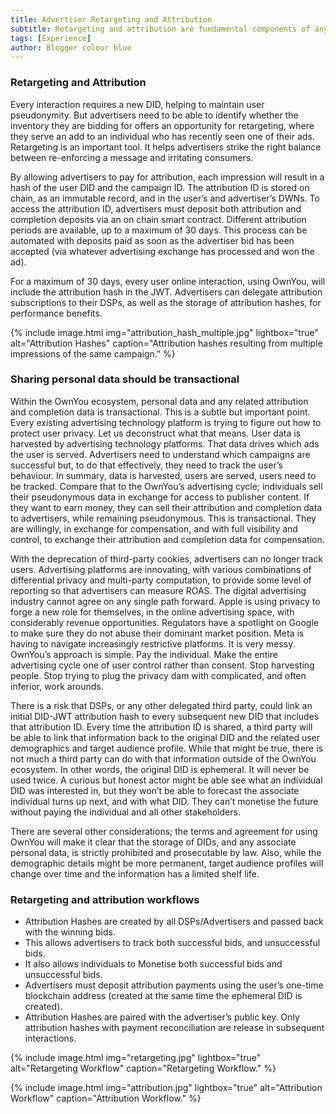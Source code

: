 ```yaml
---
title: Advertiser Retargeting and Attribution
subtitle: Retargeting and attribution are fundamental components of any advertiser campaign life-cycle. Advertisers know when and how to retarget individuals with the same campaign, balancing exposure with exhaustion. Advertisers must be able to measure whether, and how, advertising campaigns have resulted in purchases. Attribution is critical component of any successful advertising campaign.
tags: [Experience]
author: Blogger colour blue
---
```


### <span style="color: #e81313"></span>

### Retargeting and Attribution

Every interaction requires a new DID, helping to maintain user pseudonymity. But advertisers need to be able to identify whether the inventory they are bidding for offers an opportunity for retargeting, where they serve an add to an individual who has recently seen one of their ads. Retargeting is an important tool. It helps advertisers strike the right balance between re-enforcing a message and irritating consumers.

By allowing advertisers to pay for attribution, each impression will result in a hash of the user DID and the campaign ID. The attribution ID is stored on chain, as an immutable record, and in the user’s and advertiser’s DWNs. To access the attribution ID, advertisers must deposit both attribution and completion deposits via an on chain smart contract. Different attribution periods are available, up to a maximum of 30 days. This process can be automated with deposits paid as soon as the advertiser bid has been accepted (via whatever advertising exchange has processed and won the ad).

For a maximum of 30 days, every user online interaction, using OwnYou, will include the attribution hash in the JWT. Advertisers can delegate attribution subscriptions to their DSPs, as well as the storage of attribution hashes, for performance benefits.

{% include image.html img="attribution_hash_multiple.jpg" lightbox="true" alt="Attribution Hashes" caption="Attribution hashes resulting from multiple impressions of the same campaign." %}

### Sharing personal data should be transactional

Within the OwnYou ecosystem, personal data and any related attribution and completion data is transactional. This is a subtle but important point. Every existing advertising technology platform is trying to figure out how to protect user privacy. Let us deconstruct what that means. User data is harvested by advertising technology platforms. That data drives which ads the user is served. Advertisers need to understand which campaigns are successful but, to do that effectively, they need to track the user’s behaviour. In summary, data is harvested, users are served, users need to be tracked. Compare that to the OwnYou’s advertising cycle; individuals sell their pseudonymous data in exchange for access to publisher content. If they want to earn money, they can sell their attribution and completion data to advertisers, while remaining pseudonymous. This is transactional. They are willingly, in exchange for compensation, and with full visibility and control, to exchange their attribution and completion data for compensation.

With the deprecation of third-party cookies, advertisers can no longer track users. Advertising platforms are innovating, with various combinations of differential privacy and multi-party computation, to provide some level of reporting so that advertisers can measure ROAS. The digital advertising industry cannot agree on any single path forward. Apple is using privacy to forge a new role for themselves, in the online advertising space, with considerably revenue opportunities. Regulators have a spotlight on Google to make sure they do not abuse their dominant market position. Meta is having to navigate increasingly restrictive platforms. It is very messy. OwnYou’s approach is simple. Pay the individual. Make the entire advertising cycle one of user control rather than consent. Stop harvesting people. Stop trying to plug the privacy dam with complicated, and often inferior, work arounds.

There is a risk that DSPs, or any other delegated third party, could link an initial DID-JWT attribution hash to every subsequent new DID that includes that attribution ID. Every time the attribution ID is shared, a third party will be able to link that information back to the original DID and the related user demographics and target audience profile. While that might be true, there is not much a third party can do with that information outside of the OwnYou ecosystem. In other words, the original DID is ephemeral. It will never be used twice. A curious but honest actor might be able see what an individual DID was interested in, but they won’t be able to forecast the associate individual turns up next, and with what DID. They can’t monetise the future without paying the individual and all other stakeholders.

There are several other considerations; the terms and agreement for using OwnYou will make it clear that the storage of DIDs, and any associate personal data, is strictly prohibited and prosecutable by law. Also, while the demographic details might be more permanent, target audience profiles will change over time and the information has a limited shelf life.

### Retargeting and attribution workflows

- Attribution Hashes are created by all DSPs/Advertisers and passed back with the winning bids.
- This allows advertisers to track both successful bids, and unsuccessful bids.
- It also allows individuals to Monetise both successful bids and unsuccessful bids.
- Advertisers must deposit attribution payments using the user’s one-time blockchain address (created at the same time the ephemeral DID is created).
- Attribution Hashes are paired with the advertiser’s public key. Only attribution hashes with payment reconciliation are release in subsequent interactions.

{% include image.html img="retargeting.jpg" lightbox="true" alt="Retargeting Workflow" caption="Retargeting Workflow." %}

{% include image.html img="attribution.jpg" lightbox="true" alt="Attribution Workflow" caption="Attribution Workflow." %}
